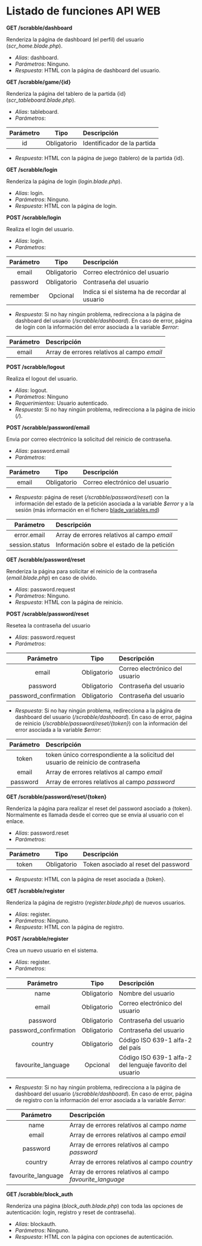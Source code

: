 # Listado de funciones API WEB

**GET /scrabble/dashboard**

Renderiza la página de dashboard (el perfil) del usuario (_scr_home.blade.php_).

- *Alias*: dashboard.
- *Parámetros*: Ninguno.
- *Respuesta*: HTML con la página de dashboard del usuario.

**GET /scrabble/game/{id}**

Renderiza la página del tablero de la partida {id}  (_scr_tableboard.blade.php_).

- *Alias*: tableboard.
- *Parámetros*: 

<center>

| Parámetro     |  Tipo       |  Descripción                |
| :----------:  | :-------:   | :------------               |
| id            | Obligatorio | Identificador de la partida |  

</center>

- *Respuesta*: HTML con la página de juego (tablero) de la partida {id}.

**GET /scrabble/login**

Renderiza la página de login (_login.blade.php_).

- *Alias*: login.
- *Parámetros*: Ninguno.
- *Respuesta*: HTML con la página de login.

**POST /scrabble/login**

Realiza el login del usuario.

- *Alias*: login.
- *Parámetros*: 

<center>

| Parámetro     |  Tipo       |  Descripción          |
| :----------:  | :-------:   | :------------         |
| email         | Obligatorio | Correo electrónico del usuario  | 
| password      | Obligatorio | Contraseña del usuario  | 
| remember      | Opcional    | Indica si el sistema ha de recordar al usuario |

</center>

- *Respuesta*: Si no hay ningún problema, redirecciona a la página de dashboard del usuario (_/scrabble/dashboard_). En caso de error, página de login con la información del error asociada a la variable _$error_:

<center>

| Parámetro        | Descripción       |
| :----------:     | :------------     |
| email            | Array de errores relativos al campo _email_ |  

</center>

**POST /scrabble/logout**

Realiza el logout del usuario.

- *Alias*: logout.
- *Parámetros*: Ninguno
- *Requerimientos*: Usuario autenticado.
- *Respuesta*: Si no hay ningún problema, redirecciona a la página de inicio (_/_). 

**POST /scrabble/password/email**

Envia por correo electrónico la solicitud del reinicio de contraseña.

- *Alias*: password.email
- *Parámetros*:

<center>

| Parámetro             |  Tipo       |  Descripción       |
| :----------:          | :-------:   | :------------      |
| email                 | Obligatorio | Correo electrónico del usuario   |

</center>

- *Respuesta*: página de reset (_/scrabble/password/reset_) con la información del estado de la petición asociada a la variable _$error_ y a la sesión (más información en el fichero [blade_variables.md](./blade_variables.md))

| Parámetro          | Descripción       |
| :----------:       | :------------     |
| error.email        | Array de errores relativos al campo _email_ |  
| session.status     | Información sobre el estado de la petición |  

**GET /scrabble/password/reset**

Renderiza la página para solicitar el reinicio de la contraseña (_email.blade.php_) en caso de olvido.

- *Alias*: password.request
- *Parámetros*: Ninguno.
- *Respuesta*: HTML con la página de reinicio.

**POST /scrabble/password/reset**

Resetea la contraseña del usuario

- *Alias*: password.request
- *Parámetros*:

<center>

| Parámetro             |  Tipo       |  Descripción       |
| :----------:          | :-------:   | :------------      |
| email                 | Obligatorio | Correo electrónico del usuario    |
| password              | Obligatorio | Contraseña del usuario            |
| password_confirmation | Obligatorio | Contraseña del usuario            |

</center>

- *Respuesta*: Si no hay ningún problema, redirecciona a la página de dashboard del usuario (_/scrabble/dashboard_). En caso de error, página de reinicio (_/scrabble/password/reset/{token}_) con la información del error asociada a la variable _$error_:

<center>

| Parámetro          | Descripción       |
| :----------:       | :------------     |
| token              | token único correspondiente a la solicitud del usuario de reinicio de contraseña |
| email              | Array de errores relativos al campo _email_ |  
| password           | Array de errores relativos al campo _password_ |  
 
</center>

**GET /scrabble/password/reset/{token}**

Renderiza la página para realizar el reset del password asociado a {token}. Normalmente es llamada desde el correo que se envia al usuario con el enlace.

- *Alias*: password.reset 
- *Parámetros*: 

<center>

| Parámetro      | Tipo        |  Descripción  |
| :----------:   | :-------:   | :------------                        |
| token          | Obligatorio | Token asociado al reset del password |  

</center>

- *Respuesta*: HTML con la página de reset asociada a {token}.

**GET /scrabble/register**

Renderiza la página de registro (_register.blade.php_) de nuevos usuarios.

- *Alias*: register.
- *Parámetros*: Ninguno.
- *Respuesta*: HTML con la página de registro.

**POST /scrabble/register**

Crea un nuevo usuario en el sistema.

- *Alias*: register.
- *Parámetros*:

<center>

| Parámetro             |  Tipo       |  Descripción       |
| :----------:          | :-------:   | :------------      |
| name                  | Obligatorio | Nombre del usuario    |  
| email                 | Obligatorio | Correo electrónico del usuario    |
| password              | Obligatorio | Contraseña del usuario            |
| password_confirmation | Obligatorio | Contraseña del usuario            |
| country               | Obligatorio | Código ISO 639-1 alfa-2 del país  |
| favourite_language    | Opcional    | Código ISO 639-1 alfa-2 del lenguaje favorito del usuario | 

</center>

- *Respuesta*: Si no hay ningún problema, redirecciona a la página de dashboard del usuario (_/scrabble/dashboard_). En caso de error, página de registro con la información del error asociada a la variable _$error_:

<center>

| Parámetro          | Descripción       |
| :----------:       | :------------     |
| name               | Array de errores relativos al campo _name_ |  
| email              | Array de errores relativos al campo _email_ |  
| password           | Array de errores relativos al campo _password_ |  
| country            | Array de errores relativos al campo _country_ |  
| favourite_language | Array de errores relativos al campo *favourite_language* | 

</center>

**GET /scrabble/block_auth**

Renderiza una página (_block_auth.blade.php_)  con toda las opciones de autenticación: login, registro y reset de contraseña).

- *Alias*: blockauth.
- *Parámetros*: Ninguno.
- *Respuesta*: HTML con la página con opciones de autenticación.
